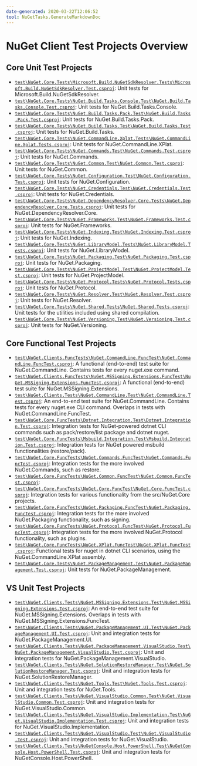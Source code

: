 ```yaml
---
date-generated: 2020-03-22T12:06:52
tool: NuGetTasks.GenerateMarkdownDoc
---
```




# NuGet Client Test Projects Overview




## Core Unit Test Projects


- [`test\NuGet.Core.Tests\Microsoft.Build.NuGetSdkResolver.Tests\Microsoft.Build.NuGetSdkResolver.Test.csproj`](https://github.com/NuGet/NuGet.Client/tree/dev/test/NuGet.Core.Tests/Microsoft.Build.NuGetSdkResolver.Tests/Microsoft.Build.NuGetSdkResolver.Test.csproj): Unit tests for Microsoft.Build.NuGetSdkResolver.
- [`test\NuGet.Core.Tests\NuGet.Build.Tasks.Console.Test\NuGet.Build.Tasks.Console.Test.csproj`](https://github.com/NuGet/NuGet.Client/tree/dev/test/NuGet.Core.Tests/NuGet.Build.Tasks.Console.Test/NuGet.Build.Tasks.Console.Test.csproj): Unit tests for NuGet.Build.Tasks.Console.
- [`test\NuGet.Core.Tests\NuGet.Build.Tasks.Pack.Test\NuGet.Build.Tasks.Pack.Test.csproj`](https://github.com/NuGet/NuGet.Client/tree/dev/test/NuGet.Core.Tests/NuGet.Build.Tasks.Pack.Test/NuGet.Build.Tasks.Pack.Test.csproj): Unit tests for NuGet.Build.Tasks.Pack.
- [`test\NuGet.Core.Tests\NuGet.Build.Tasks.Test\NuGet.Build.Tasks.Test.csproj`](https://github.com/NuGet/NuGet.Client/tree/dev/test/NuGet.Core.Tests/NuGet.Build.Tasks.Test/NuGet.Build.Tasks.Test.csproj): Unit tests for NuGet.Build.Tasks.
- [`test\NuGet.Core.Tests\NuGet.CommandLine.Xplat.Tests\NuGet.CommandLine.Xplat.Tests.csproj`](https://github.com/NuGet/NuGet.Client/tree/dev/test/NuGet.Core.Tests/NuGet.CommandLine.Xplat.Tests/NuGet.CommandLine.Xplat.Tests.csproj): Unit tests for NuGet.CommandLine.XPlat.
- [`test\NuGet.Core.Tests\NuGet.Commands.Test\NuGet.Commands.Test.csproj`](https://github.com/NuGet/NuGet.Client/tree/dev/test/NuGet.Core.Tests/NuGet.Commands.Test/NuGet.Commands.Test.csproj): Unit tests for NuGet.Commands.
- [`test\NuGet.Core.Tests\NuGet.Common.Test\NuGet.Common.Test.csproj`](https://github.com/NuGet/NuGet.Client/tree/dev/test/NuGet.Core.Tests/NuGet.Common.Test/NuGet.Common.Test.csproj): Unit tests for NuGet.Common.
- [`test\NuGet.Core.Tests\NuGet.Configuration.Test\NuGet.Configuration.Test.csproj`](https://github.com/NuGet/NuGet.Client/tree/dev/test/NuGet.Core.Tests/NuGet.Configuration.Test/NuGet.Configuration.Test.csproj): Unit tests for NuGet.Configuration.
- [`test\NuGet.Core.Tests\NuGet.Credentials.Test\NuGet.Credentials.Test.csproj`](https://github.com/NuGet/NuGet.Client/tree/dev/test/NuGet.Core.Tests/NuGet.Credentials.Test/NuGet.Credentials.Test.csproj): Unit tests for NuGet.Credentials.
- [`test\NuGet.Core.Tests\NuGet.DependencyResolver.Core.Tests\NuGet.DependencyResolver.Core.Tests.csproj`](https://github.com/NuGet/NuGet.Client/tree/dev/test/NuGet.Core.Tests/NuGet.DependencyResolver.Core.Tests/NuGet.DependencyResolver.Core.Tests.csproj): Unit tests for NuGet.DependencyResolver.Core.
- [`test\NuGet.Core.Tests\NuGet.Frameworks.Test\NuGet.Frameworks.Test.csproj`](https://github.com/NuGet/NuGet.Client/tree/dev/test/NuGet.Core.Tests/NuGet.Frameworks.Test/NuGet.Frameworks.Test.csproj): Unit tests for NuGet.Frameworks.
- [`test\NuGet.Core.Tests\NuGet.Indexing.Test\NuGet.Indexing.Test.csproj`](https://github.com/NuGet/NuGet.Client/tree/dev/test/NuGet.Core.Tests/NuGet.Indexing.Test/NuGet.Indexing.Test.csproj): Unit tests for NuGet.Indexing.
- [`test\NuGet.Core.Tests\NuGet.LibraryModel.Tests\NuGet.LibraryModel.Tests.csproj`](https://github.com/NuGet/NuGet.Client/tree/dev/test/NuGet.Core.Tests/NuGet.LibraryModel.Tests/NuGet.LibraryModel.Tests.csproj): Unit tests for NuGet.LibraryModel.
- [`test\NuGet.Core.Tests\NuGet.Packaging.Test\NuGet.Packaging.Test.csproj`](https://github.com/NuGet/NuGet.Client/tree/dev/test/NuGet.Core.Tests/NuGet.Packaging.Test/NuGet.Packaging.Test.csproj): Unit tests for NuGet.Packaging.
- [`test\NuGet.Core.Tests\NuGet.ProjectModel.Test\NuGet.ProjectModel.Test.csproj`](https://github.com/NuGet/NuGet.Client/tree/dev/test/NuGet.Core.Tests/NuGet.ProjectModel.Test/NuGet.ProjectModel.Test.csproj): Unit tests for NuGet.ProjectModel.
- [`test\NuGet.Core.Tests\NuGet.Protocol.Tests\NuGet.Protocol.Tests.csproj`](https://github.com/NuGet/NuGet.Client/tree/dev/test/NuGet.Core.Tests/NuGet.Protocol.Tests/NuGet.Protocol.Tests.csproj): Unit tests for NuGet.Protocol.
- [`test\NuGet.Core.Tests\NuGet.Resolver.Test\NuGet.Resolver.Test.csproj`](https://github.com/NuGet/NuGet.Client/tree/dev/test/NuGet.Core.Tests/NuGet.Resolver.Test/NuGet.Resolver.Test.csproj): Unit tests for NuGet.Resolver.
- [`test\NuGet.Core.Tests\NuGet.Shared.Tests\NuGet.Shared.Tests.csproj`](https://github.com/NuGet/NuGet.Client/tree/dev/test/NuGet.Core.Tests/NuGet.Shared.Tests/NuGet.Shared.Tests.csproj): Unit tests for the utilities included using shared compilation.
- [`test\NuGet.Core.Tests\NuGet.Versioning.Test\NuGet.Versioning.Test.csproj`](https://github.com/NuGet/NuGet.Client/tree/dev/test/NuGet.Core.Tests/NuGet.Versioning.Test/NuGet.Versioning.Test.csproj): Unit tests for NuGet.Versioning.


## Core Functional Test Projects


- [`test\NuGet.Clients.FuncTests\NuGet.CommandLine.FuncTest\NuGet.CommandLine.FuncTest.csproj`](https://github.com/NuGet/NuGet.Client/tree/dev/test/NuGet.Clients.FuncTests/NuGet.CommandLine.FuncTest/NuGet.CommandLine.FuncTest.csproj): A functional (end-to-end) test suite for NuGet.CommandLine. Contains tests for every nuget.exe command.
- [`test\NuGet.Clients.FuncTests\NuGet.MSSigning.Extensions.FuncTest\NuGet.MSSigning.Extensions.FuncTest.csproj`](https://github.com/NuGet/NuGet.Client/tree/dev/test/NuGet.Clients.FuncTests/NuGet.MSSigning.Extensions.FuncTest/NuGet.MSSigning.Extensions.FuncTest.csproj): A functional (end-to-end) test suite for NuGet.MSSigning.Extensions.
- [`test\NuGet.Clients.Tests\NuGet.CommandLine.Test\NuGet.CommandLine.Test.csproj`](https://github.com/NuGet/NuGet.Client/tree/dev/test/NuGet.Clients.Tests/NuGet.CommandLine.Test/NuGet.CommandLine.Test.csproj): An end-to-end test suite for NuGet.CommandLine. Contains tests for every nuget.exe CLI command. Overlaps in tests with NuGet.CommandLine.FuncTest.
- [`test\NuGet.Core.FuncTests\Dotnet.Integration.Test\Dotnet.Integration.Test.csproj`](https://github.com/NuGet/NuGet.Client/tree/dev/test/NuGet.Core.FuncTests/Dotnet.Integration.Test/Dotnet.Integration.Test.csproj): Integration tests for NuGet-powered dotnet CLI commands such as pack/restore/list package and dotnet nuget.
- [`test\NuGet.Core.FuncTests\Msbuild.Integration.Test\Msbuild.Integration.Test.csproj`](https://github.com/NuGet/NuGet.Client/tree/dev/test/NuGet.Core.FuncTests/Msbuild.Integration.Test/Msbuild.Integration.Test.csproj): Integration tests for NuGet powered msbuild functionalities (restore/pack).
- [`test\NuGet.Core.FuncTests\NuGet.Commands.FuncTest\NuGet.Commands.FuncTest.csproj`](https://github.com/NuGet/NuGet.Client/tree/dev/test/NuGet.Core.FuncTests/NuGet.Commands.FuncTest/NuGet.Commands.FuncTest.csproj): Integration tests for the more involved NuGet.Commands, such as restore.
- [`test\NuGet.Core.FuncTests\NuGet.Common.FuncTest\NuGet.Common.FuncTest.csproj`](https://github.com/NuGet/NuGet.Client/tree/dev/test/NuGet.Core.FuncTests/NuGet.Common.FuncTest/NuGet.Common.FuncTest.csproj): 
- [`test\NuGet.Core.FuncTests\NuGet.Core.FuncTest\NuGet.Core.FuncTest.csproj`](https://github.com/NuGet/NuGet.Client/tree/dev/test/NuGet.Core.FuncTests/NuGet.Core.FuncTest/NuGet.Core.FuncTest.csproj): Integration tests for various functionality from the src/NuGet.Core projects.
- [`test\NuGet.Core.FuncTests\NuGet.Packaging.FuncTest\NuGet.Packaging.FuncTest.csproj`](https://github.com/NuGet/NuGet.Client/tree/dev/test/NuGet.Core.FuncTests/NuGet.Packaging.FuncTest/NuGet.Packaging.FuncTest.csproj): Integration tests for the more involved NuGet.Packaging functionality, such as signing.
- [`test\NuGet.Core.FuncTests\NuGet.Protocol.FuncTest\NuGet.Protocol.FuncTest.csproj`](https://github.com/NuGet/NuGet.Client/tree/dev/test/NuGet.Core.FuncTests/NuGet.Protocol.FuncTest/NuGet.Protocol.FuncTest.csproj): Integration tests for the more involved NuGet.Protocol functionality, such as plugins.
- [`test\NuGet.Core.FuncTests\NuGet.XPlat.FuncTest\NuGet.XPlat.FuncTest.csproj`](https://github.com/NuGet/NuGet.Client/tree/dev/test/NuGet.Core.FuncTests/NuGet.XPlat.FuncTest/NuGet.XPlat.FuncTest.csproj): Functional tests for nuget in dotnet CLI scenarios, using the NuGet.CommandLine.XPlat assembly.
- [`test\NuGet.Core.Tests\NuGet.PackageManagement.Test\NuGet.PackageManagement.Test.csproj`](https://github.com/NuGet/NuGet.Client/tree/dev/test/NuGet.Core.Tests/NuGet.PackageManagement.Test/NuGet.PackageManagement.Test.csproj): Unit tests for NuGet.PackageManagement.


## VS Unit Test Projects


- [`test\NuGet.Clients.Tests\NuGet.MSSigning.Extensions.Test\NuGet.MSSigning.Extensions.Test.csproj`](https://github.com/NuGet/NuGet.Client/tree/dev/test/NuGet.Clients.Tests/NuGet.MSSigning.Extensions.Test/NuGet.MSSigning.Extensions.Test.csproj): An end-to-end test suite for NuGet.MSSigning.Extensions. Overlaps in tests with NuGet.MSSigning.Extensions.FuncTest.
- [`test\NuGet.Clients.Tests\NuGet.PackageManagement.UI.Test\NuGet.PackageManagement.UI.Test.csproj`](https://github.com/NuGet/NuGet.Client/tree/dev/test/NuGet.Clients.Tests/NuGet.PackageManagement.UI.Test/NuGet.PackageManagement.UI.Test.csproj): Unit and integration tests for NuGet.PackageManagement.UI.
- [`test\NuGet.Clients.Tests\NuGet.PackageManagement.VisualStudio.Test\NuGet.PackageManagement.VisualStudio.Test.csproj`](https://github.com/NuGet/NuGet.Client/tree/dev/test/NuGet.Clients.Tests/NuGet.PackageManagement.VisualStudio.Test/NuGet.PackageManagement.VisualStudio.Test.csproj): Unit and integration tests for NuGet.PackageManagement.VisualStudio.
- [`test\NuGet.Clients.Tests\NuGet.SolutionRestoreManager.Test\NuGet.SolutionRestoreManager.Test.csproj`](https://github.com/NuGet/NuGet.Client/tree/dev/test/NuGet.Clients.Tests/NuGet.SolutionRestoreManager.Test/NuGet.SolutionRestoreManager.Test.csproj): Unit and integration tests for NuGet.SolutionRestoreManager.
- [`test\NuGet.Clients.Tests\NuGet.Tools.Test\NuGet.Tools.Test.csproj`](https://github.com/NuGet/NuGet.Client/tree/dev/test/NuGet.Clients.Tests/NuGet.Tools.Test/NuGet.Tools.Test.csproj): Unit and integration tests for NuGet.Tools.
- [`test\NuGet.Clients.Tests\NuGet.VisualStudio.Common.Test\NuGet.VisualStudio.Common.Test.csproj`](https://github.com/NuGet/NuGet.Client/tree/dev/test/NuGet.Clients.Tests/NuGet.VisualStudio.Common.Test/NuGet.VisualStudio.Common.Test.csproj): Unit and integration tests for NuGet.VisualStudio.Common.
- [`test\NuGet.Clients.Tests\NuGet.VisualStudio.Implementation.Test\NuGet.VisualStudio.Implementation.Test.csproj`](https://github.com/NuGet/NuGet.Client/tree/dev/test/NuGet.Clients.Tests/NuGet.VisualStudio.Implementation.Test/NuGet.VisualStudio.Implementation.Test.csproj): Unit and integration tests for NuGet.VisualStudio.Implementation.
- [`test\NuGet.Clients.Tests\NuGet.VisualStudio.Test\NuGet.VisualStudio.Test.csproj`](https://github.com/NuGet/NuGet.Client/tree/dev/test/NuGet.Clients.Tests/NuGet.VisualStudio.Test/NuGet.VisualStudio.Test.csproj): Unit and integration tests for NuGet.VisualStudio.
- [`test\NuGet.Clients.Tests\NuGetConsole.Host.PowerShell.Test\NuGetConsole.Host.PowerShell.Test.csproj`](https://github.com/NuGet/NuGet.Client/tree/dev/test/NuGet.Clients.Tests/NuGetConsole.Host.PowerShell.Test/NuGetConsole.Host.PowerShell.Test.csproj): Unit and integration tests for NuGetConsole.Host.PowerShell.
